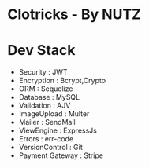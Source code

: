<div>
<!-- <img src="https://ik.imagekit.io/bfzb9z4tav/Client-logo/HEBOO_LOGO-11_dyr-r_0UhyZ.svg?ik-sdk-version=javascript-1.4.3&updatedAt=1642583519773" width="300px"> -->

</div>

<div>
<h1>Clotricks - By NUTZ</h1>
</div>

<!-- <li> -->
<!-- <a href="https://www.getpostman.com/collections/f84690e410d536265cb4" target="_blank">API EndPoints</a> -->
<!-- </li> -->
</ul>


<h1>Dev Stack</h1>

*  Security    : JWT
*  Encryption  : Bcrypt,Crypto
*  ORM         : Sequelize
*  Database    : MySQL
*  Validation  : AJV
*  ImageUpload : Multer
*  Mailer      : SendMail
*  ViewEngine  : ExpressJs
*  Errors      : err-code
*  VersionControl : Git
* Payment Gateway : Stripe



 